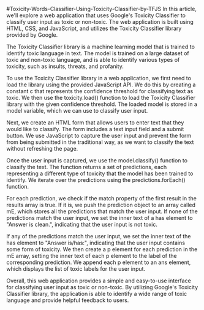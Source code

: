 #Toxicity-Words-Classifier-Using-Toxicity-Classifier-by-TFJS
In this article, we'll explore a web application that uses Google's Toxicity Classifier to classify user input as toxic or non-toxic. The web application is built using HTML, CSS, and JavaScript, and utilizes the Toxicity Classifier library provided by Google.

The Toxicity Classifier library is a machine learning model that is trained to identify toxic language in text. The model is trained on a large dataset of toxic and non-toxic language, and is able to identify various types of toxicity, such as insults, threats, and profanity.

To use the Toxicity Classifier library in a web application, we first need to load the library using the provided JavaScript API. We do this by creating a constant c that represents the confidence threshold for classifying text as toxic. We then use the toxicity.load() function to load the Toxicity Classifier library with the given confidence threshold. The loaded model is stored in a model variable, which we can use to classify user input.

Next, we create an HTML form that allows users to enter text that they would like to classify. The form includes a text input field and a submit button. We use JavaScript to capture the user input and prevent the form from being submitted in the traditional way, as we want to classify the text without refreshing the page.

Once the user input is captured, we use the model.classify() function to classify the text. The function returns a set of predictions, each representing a different type of toxicity that the model has been trained to identify. We iterate over the predictions using the predictions.forEach() function.

For each prediction, we check if the match property of the first result in the results array is true. If it is, we push the prediction object to an array called mE, which stores all the predictions that match the user input. If none of the predictions match the user input, we set the inner text of a has element to "Answer is clean.", indicating that the user input is not toxic.

If any of the predictions match the user input, we set the inner text of the has element to "Answer is/has:", indicating that the user input contains some form of toxicity. We then create a p element for each prediction in the mE array, setting the inner text of each p element to the label of the corresponding prediction. We append each p element to an ans element, which displays the list of toxic labels for the user input.

Overall, this web application provides a simple and easy-to-use interface for classifying user input as toxic or non-toxic. By utilizing Google's Toxicity Classifier library, the application is able to identify a wide range of toxic language and provide helpful feedback to users.
